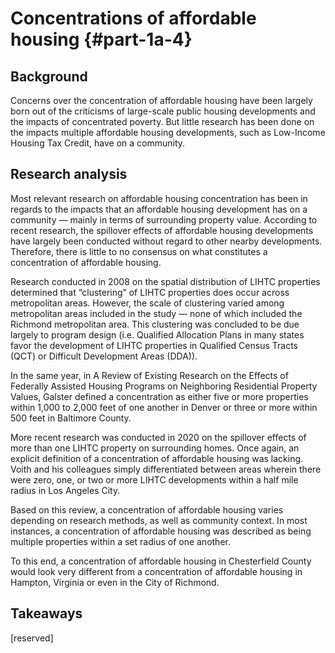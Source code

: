 # Concentrations of affordable housing {#part-1a-4}

## Background

Concerns over the concentration of affordable housing have been largely born out of the criticisms of large-scale public housing developments and the impacts of concentrated poverty. But little research has been done on the impacts multiple affordable housing developments, such as Low-Income Housing Tax Credit, have on a community.

## Research analysis

Most relevant research on affordable housing concentration has been in regards to the impacts that an affordable housing development has on a community — mainly in terms of surrounding property value. According to recent research, the spillover effects of affordable housing developments have largely been conducted without regard to other nearby developments. Therefore, there is little to no consensus on what constitutes a concentration of affordable housing. 

Research conducted in 2008 on the spatial distribution of LIHTC properties determined that “clustering” of LIHTC properties does occur across metropolitan areas. However, the scale of clustering varied among metropolitan areas included in the study — none of which included the Richmond metropolitan area. This clustering was concluded to be due largely to program design (i.e. Qualified Allocation Plans in many states favor the development of LIHTC properties in Qualified Census Tracts (QCT) or Difficult Development Areas (DDA)).

In the same year, in A Review of Existing Research on the Effects of Federally Assisted Housing Programs on Neighboring Residential Property Values, Galster defined a concentration as either five or more properties within 1,000 to 2,000 feet of one another in Denver or three or more within 500 feet in Baltimore County. 

More recent research was conducted in 2020 on the spillover effects of more than one LIHTC property on surrounding homes. Once again, an explicit definition of a concentration of affordable housing was lacking. Voith and his colleagues simply differentiated between areas wherein there were zero, one, or two or more LIHTC developments within a half mile radius in Los Angeles City.

Based on this review, a concentration of affordable housing varies depending on research methods, as well as community context. In most instances, a concentration of affordable housing was described as being multiple properties within a set radius of one another. 

To this end, a concentration of affordable housing in Chesterfield County would look very different from a concentration of affordable housing in Hampton, Virginia or even in the City of Richmond. 

## Takeaways

[reserved]
